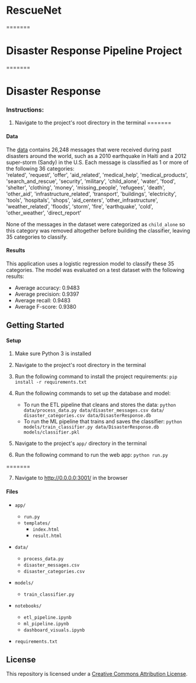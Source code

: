 

# RescueNet
=======
# Disaster Response Pipeline Project
=======
# Disaster Response



### Instructions:
1. Navigate to the project's root directory in the terminal
=======


#### Data
The [data](https://appen.com/datasets/combined-disaster-response-data/) contains 26,248 messages that were received during past disasters around the world, such as a 2010 earthquake in Haiti and a 2012 super-storm (Sandy) in the U.S.
Each message is classified as 1 or more of the following 36 categories: <br />
'related', 'request', 'offer', 'aid_related', 'medical_help', 'medical_products', 'search_and_rescue', 'security', 'military', 'child_alone', 'water', 'food', 'shelter', 'clothing', 'money', 'missing_people', 'refugees', 'death', 'other_aid', 'infrastructure_related', 'transport', 'buildings', 'electricity', 'tools', 'hospitals', 'shops', 'aid_centers', 'other_infrastructure', 'weather_related', 'floods', 'storm', 'fire', 'earthquake', 'cold', 'other_weather', 'direct_report'

None of the messages in the dataset were categorized as `child_alone` so this category was removed altogether before building the classifier, leaving 35 categories to classify.

#### Results

This application uses a logistic regression model to classify these 35 categories.
The model was evaluated on a test dataset with the following results:

- Average accuracy: 0.9483 <br />
- Average precision: 0.9397 <br />
- Average recall: 0.9483 <br />
- Average F-score: 0.9380

## Getting Started

#### Setup

1. Make sure Python 3 is installed

2. Navigate to the project's root directory in the terminal

3. Run the following command to install the project requirements:
    `pip install -r requirements.txt`

4. Run the following commands to set up the database and model:

    - To run the ETL pipeline that cleans and stores the data:
        `python data/process_data.py data/disaster_messages.csv data/
        disaster_categories.csv data/DisasterResponse.db`
    - To run the ML pipeline that trains and saves the classifier:
        `python models/train_classifier.py data/DisasterResponse.db models/classifier.pkl`

5. Navigate to the project's `app/` directory in the terminal

6. Run the following command to run the web app:
    `python run.py`

=======

7. Navigate to http://0.0.0.0:3001/ in the browser

#### Files

- `app/`
    - `run.py`
    - `templates/`
        - `index.html`
        - `result.html`
        
- `data/`
    - `process_data.py`
    - `disaster_messages.csv`
    - `disaster_categories.csv`

- `models/`
    - `train_classifier.py`
    
- `notebooks/`
    - `etl_pipeline.ipynb`
    - `ml_pipeline.ipynb`
    - `dashboard_visuals.ipynb`
    
- `requirements.txt`


## License
This repository is licensed under a [Creative Commons Attribution License](https://creativecommons.org/licenses/by/4.0/).

